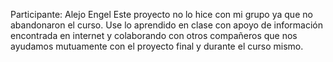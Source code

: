 Participante: Alejo Engel
Este proyecto no lo hice con mi grupo ya que no abandonaron el curso. Use lo aprendido en clase con apoyo de información encontrada en internet y colaborando con otros compañeros que nos ayudamos mutuamente con el proyecto final y durante el curso mismo.
